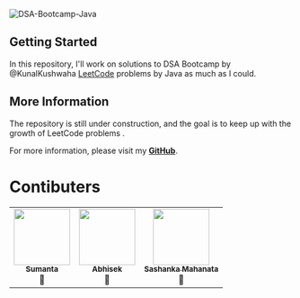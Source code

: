 
![DSA-Bootcamp-Java](https://socialify.git.ci/SahuSumanta/Java-DSA/image?description=1&descriptionEditable=In%20this%20repository%2C%20I%27ll%20work%20on%20solutions%20to%20DSA%20Bootcamp%20by%20%40kunalkushwaha&font=Source%20Code%20Pro&forks=1&issues=1&language=1&pulls=1&stargazers=1&theme=Dark)


## Getting Started

In this repository, I'll work on solutions to DSA Bootcamp by @KunalKushwaha [LeetCode](https://leetcode.com/problemset/all/) problems by Java as much as I could.


## More Information

The repository is still under construction, and the goal is to keep up with the growth of LeetCode problems .

For more information, please visit my [**GitHub**](https://github.com/SahuSumanta/Java-DSA).




# Contibuters
<table>
  <tr>
    <td align="center"><a href="https://github.com/SahuSumanta"><img src="https://avatars.githubusercontent.com/u/47220251?v=4" width="100px;" alt=""/><br /><sub><b>Sumanta</b></sub></a><br />📢</a></td>
  
  <tc>
    <td align="center"><a href="https://github.com/swayansuabhisek"><img src="https://avatars.githubusercontent.com/u/65965577?v=4" width="100px;" alt=""/><br /><sub><b>Abhisek</b></sub></a><br />📢</a></td>

  <tc>
    <td align="center"><a href="https://github.com/Sashanka-sekhar"><img src="https://avatars.githubusercontent.com/u/80388401?v=4" width="100px;" alt=""/><br /><sub><b>Sashanka Mahanata</b></sub></a><br />📢</a></td>
    
        
  

